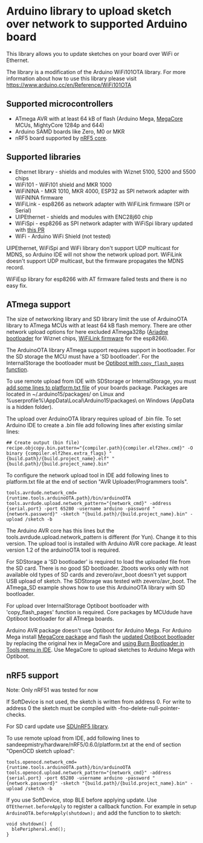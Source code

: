 
# Arduino library to upload sketch over network to supported Arduino board

This library allows you to update sketches on your board over WiFi or Ethernet.

The library is a modification of the Arduino WiFi101OTA library. For more information about how to use this library please visit
https://www.arduino.cc/en/Reference/WiFi101OTA

## Supported microcontrollers

* ATmega AVR with at least 64 kB of flash (Arduino Mega, [MegaCore](https://github.com/MCUdude/MegaCore) MCUs, MightyCore 1284p and 644)
* Arduino SAMD boards like Zero, M0 or MKR 
* nRF5 board supported by [nRF5 core](https://github.com/sandeepmistry/arduino-nRF5).

## Supported libraries

* Ethernet library - shields and modules with Wiznet 5100, 5200 and 5500 chips
* WiFi101 - WiFi101 shield and MKR 1000
* WiFiNINA - MKR 1010, MKR 4000, ESP32 as SPI network adapter with WiFiNINA firmware
* WiFiLink - esp8266 as network adapter with WiFiLink firmware (SPI or Serial)
* UIPEthernet - shields and modules with ENC28j60 chip
* WiFiSpi - esp8266 as SPI network adapter with WiFiSpi library updated with [this PR](https://github.com/JiriBilek/WiFiSpi/pull/12)
* WiFi - Arduino WiFi Shield (not tested)

UIPEthernet, WiFiSpi and WiFi library don't support UDP multicast for MDNS, so Arduino IDE will not show the network upload port. WiFiLink doesn't support UDP multicast, but the firmware propagates the MDNS record.

WiFiEsp library for esp8266 with AT firmware failed tests and there is no easy fix. 

## ATmega support

The size of networking library and SD library limit the use of ArduinoOTA library to ATmega MCUs with at least 64 kB flash memory. There are other network upload options for here excluded ATmega328p ([Ariadne bootloader](https://github.com/loathingKernel/ariadne-bootloader) for Wiznet chips, [WiFiLink firmware](https://github.com/jandrassy/arduino-firmware-wifilink) for the esp8266).

The ArduinoOTA library ATmega support requires support in bootloader. For the SD storage the MCU must have a 'SD bootloader'. For the InternalStorage the bootloader must be [Optiboot with `copy_flash_pages` function](https://github.com/jandrassy/MegaCore/commit/473c6fcb0a13d2a1d0f5ba578a6ee8933086dc99).

To use remote upload from IDE with SDStorage or InternalStorage, you must [add some lines to platform.txt file](https://github.com/jandrassy/MegaCore/commit/956be74efd5956fde41cae78bac90ff39e536606#diff-3fcd89411a125a3edb58066309f7357c) of your boards package. Packages are located in ~/.arduino15/packages/ on Linux and %userprofile%\AppData\Local\Arduino15\packages\ on Windows (AppData is a hidden folder).

The upload over ArduinoOTA library requires upload of .bin file. To set Arduino IDE to create a .bin file add following lines after existing similar lines:

```
## Create output (bin file)
recipe.objcopy.bin.pattern="{compiler.path}{compiler.elf2hex.cmd}" -O binary {compiler.elf2hex.extra_flags} "{build.path}/{build.project_name}.elf" "{build.path}/{build.project_name}.bin"
```

To configure the network upload tool in IDE add following lines to platform.txt file at the end of section "AVR Uploader/Programmers tools".

```
tools.avrdude.network_cmd={runtime.tools.arduinoOTA.path}/bin/arduinoOTA
tools.avrdude.upload.network_pattern="{network_cmd}" -address {serial.port} -port 65280 -username arduino -password "{network.password}" -sketch "{build.path}/{build.project_name}.bin" -upload /sketch -b
```

The Arduino AVR core has this lines but the tools.avrdude.upload.network_pattern is different (for Yun). Change it to this version. The upload tool is installed with Arduino AVR core package. At least version 1.2 of the arduinoOTA tool is required.

For SDStorage a 'SD bootloader' is required to load the uploaded file from the SD card. There is no good SD bootloader. 2boots works only with not available old types of SD cards and zevero/avr_boot doesn't yet support USB upload of sketch. The SDStorage was tested with zevero/avr_boot. The ATmega_SD example shows how to use this ArduinoOTA library with SD bootloader.

For upload over InternalStorage Optiboot bootloader with 'copy_flash_pages' function is required. Core packages by MCUdude have Optiboot bootloader for all ATmega boards. 

Arduino AVR package doesn't use Optiboot for Arduino Mega. For Arduino Mega install [MegaCore package](https://github.com/MCUdude/MegaCore#boards-manager-installation) and flash the [updated Optiboot bootloader](https://github.com/jandrassy/MegaCore/raw/master/avr/bootloaders/optiboot_flash/atmega2560/optiboot_flash_atmega2560_UART0_115200_16000000L.hex) by replacing the original hex in MegaCore and [using Burn Bootloader in Tools menu in IDE](https://arduino.stackexchange.com/questions/473/how-do-i-burn-the-bootloader). Use MegaCore to upload sketches to Arduino Mega with Optiboot. 

## nRF5 support

Note: Only nRF51 was tested for now

If SoftDevice is not used, the sketch is written from address 0. For write to address 0 the sketch must be compiled with -fno-delete-null-pointer-checks.

For SD card update use [SDUnRF5 library](https://github.com/jandrassy/SDUnRF5).

To use remote upload from IDE, add following lines to sandeepmistry/hardware/nRF5/0.6.0/platform.txt at the end of section "OpenOCD sketch upload":

```
tools.openocd.network_cmd={runtime.tools.arduinoOTA.path}/bin/arduinoOTA
tools.openocd.upload.network_pattern="{network_cmd}" -address {serial.port} -port 65280 -username arduino -password "{network.password}" -sketch "{build.path}/{build.project_name}.bin" -upload /sketch -b
```

If you use SoftDevice, stop BLE before applying update. Use `OTEthernet.beforeApply` to register a callback function. For example in setup `ArduinoOTA.beforeApply(shutdown);` and add the function to to sketch:

```
void shutdown() {
  blePeripheral.end();
}
```

